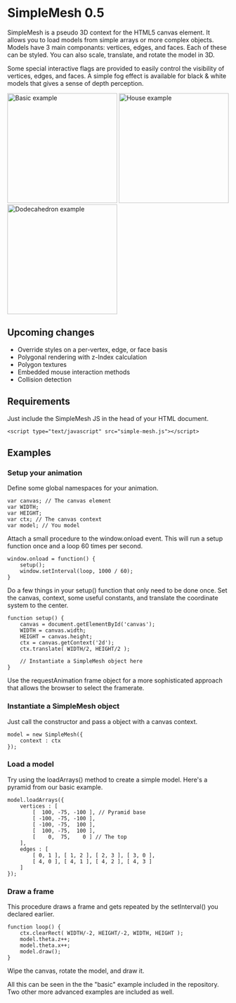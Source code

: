SimpleMesh 0.5
==============

SimpleMesh is a pseudo 3D context for the HTML5 canvas element. It allows you to load models from simple arrays or more complex objects. Models have 3 main componants: vertices, edges, and faces. Each of these can be styled. You can also scale, translate, and rotate the model in 3D.

Some special interactive flags are provided to easily control the visibility of vertices, edges, and faces. A simple fog effect is available for black & white models that gives a sense of depth perception.

<a href="http://edj-boston.github.io/simple-mesh/examples/basic/"><img width="250" height="250" src="http://edj-boston.github.io/simple-mesh/images/examples-basic.jpg" alt="Basic example" /></a>
<a href="http://edj-boston.github.io/simple-mesh/examples/house/"><img width="250" height="250" src="http://edj-boston.github.io/simple-mesh/images/examples-house.jpg" alt="House example" /></a>
<a href="http://edj-boston.github.io/simple-mesh/examples/dodecahedron/"><img width="250" height="250" src="http://edj-boston.github.io/simple-mesh/images/examples-dodecahedron.jpg" alt="Dodecahedron example" /></a>

Upcoming changes
----------------

 * Override styles on a per-vertex, edge, or face basis
 * Polygonal rendering with z-Index calculation
 * Polygon textures
 * Embedded mouse interaction methods
 * Collision detection

Requirements
------------

Just include the SimpleMesh JS in the head of your HTML document.

	<script type="text/javascript" src="simple-mesh.js"></script>

Examples
--------

### Setup your animation

Define some global namespaces for your animation.

	var canvas; // The canvas element
	var WIDTH;
	var HEIGHT;
	var ctx; // The canvas context
	var model; // You model

Attach a small procedure to the window.onload event. This will run a setup function once and a loop 60 times per second.

	window.onload = function() {
		setup();
		window.setInterval(loop, 1000 / 60);
	}

Do a few things in your setup() function that only need to be done once. Set the canvas, context, some useful constants, and translate the coordinate system to the center.

	function setup() {
		canvas = document.getElementById('canvas');
		WIDTH = canvas.width;
		HEIGHT = canvas.height;
		ctx = canvas.getContext('2d');
		ctx.translate( WIDTH/2, HEIGHT/2 );

		// Instantiate a SimpleMesh object here
	}

Use the requestAnimation frame object for a more sophisticated approach that allows the browser to select the framerate.

### Instantiate a SimpleMesh object

Just call the constructor and pass a object with a canvas context.

	model = new SimpleMesh({
		context : ctx
	});


### Load a model

Try using the loadArrays() method to create a simple model. Here's a pyramid from our basic example.

	model.loadArrays({
		vertices : [
			[  100, -75, -100 ], // Pyramid base
			[ -100, -75, -100 ],
			[ -100, -75,  100 ],
			[  100, -75,  100 ],
			[    0,  75,    0 ] // The top
		],
		edges : [
			[ 0, 1 ], [ 1, 2 ], [ 2, 3 ], [ 3, 0 ],
			[ 4, 0 ], [ 4, 1 ], [ 4, 2 ], [ 4, 3 ]
		]
	});

### Draw a frame

This procedure draws a frame and gets repeated by the setInterval() you declared earlier.

	function loop() {
		ctx.clearRect( WIDTH/-2, HEIGHT/-2, WIDTH, HEIGHT );
		model.theta.z++;
		model.theta.x++;
		model.draw();
	}

Wipe the canvas, rotate the model, and draw it.

All this can be seen in the the "basic" example included in the repository. Two other more advanced examples are included as well.
